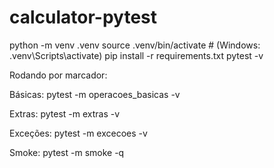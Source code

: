 # calculator-pytest

python -m venv .venv
source .venv/bin/activate  # (Windows: .venv\Scripts\activate)
pip install -r requirements.txt
pytest -v

Rodando por marcador:

Básicas: pytest -m operacoes_basicas -v

Extras: pytest -m extras -v

Exceções: pytest -m excecoes -v

Smoke: pytest -m smoke -q
